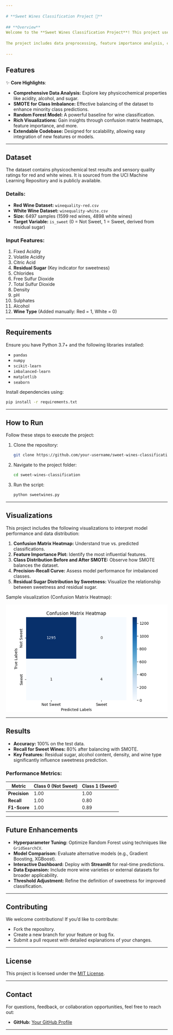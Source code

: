 ```yaml
---

# **Sweet Wines Classification Project 🍷**

## **Overview**
Welcome to the **Sweet Wines Classification Project**! This project uses machine learning to classify wines as **sweet (dessert wines)** or **not sweet**, based on their physicochemical properties. By leveraging the **Wine Quality Dataset** and addressing challenges like **class imbalance**, this project delivers a robust Random Forest-based model with high accuracy.

The project includes data preprocessing, feature importance analysis, class imbalance handling with **SMOTE**, and detailed performance visualizations. It’s a great starting point for exploring machine learning in the food and beverage domain.

---
```


## **Features**
✨ **Core Highlights**:
- **Comprehensive Data Analysis:** Explore key physicochemical properties like acidity, alcohol, and sugar.
- **SMOTE for Class Imbalance:** Effective balancing of the dataset to enhance minority class predictions.
- **Random Forest Model:** A powerful baseline for wine classification.
- **Rich Visualizations:** Gain insights through confusion matrix heatmaps, feature importance, and more.
- **Extendable Codebase:** Designed for scalability, allowing easy integration of new features or models.

---

## **Dataset**
The dataset contains physicochemical test results and sensory quality ratings for red and white wines. It is sourced from the UCI Machine Learning Repository and is publicly available.

### **Details:**
- **Red Wine Dataset:** `winequality-red.csv`
- **White Wine Dataset:** `winequality-white.csv`
- **Size:** 6497 samples (1599 red wines, 4898 white wines)
- **Target Variable:** `is_sweet` (0 = Not Sweet, 1 = Sweet, derived from residual sugar)

### **Input Features:**
1. Fixed Acidity
2. Volatile Acidity
3. Citric Acid
4. **Residual Sugar** (Key indicator for sweetness)
5. Chlorides
6. Free Sulfur Dioxide
7. Total Sulfur Dioxide
8. Density
9. pH
10. Sulphates
11. Alcohol
12. **Wine Type** (Added manually: Red = 1, White = 0)

---

## **Requirements**
Ensure you have Python 3.7+ and the following libraries installed:
- `pandas`
- `numpy`
- `scikit-learn`
- `imbalanced-learn`
- `matplotlib`
- `seaborn`

Install dependencies using:
```bash
pip install -r requirements.txt
```

---

## **How to Run**
Follow these steps to execute the project:

1. Clone the repository:
   ```bash
   git clone https://github.com/your-username/sweet-wines-classification.git
   ```
2. Navigate to the project folder:
   ```bash
   cd sweet-wines-classification
   ```
3. Run the script:
   ```bash
   python sweetwines.py
   ```

---

## **Visualizations**
This project includes the following visualizations to interpret model performance and data distribution:

1. **Confusion Matrix Heatmap:** Understand true vs. predicted classifications.
2. **Feature Importance Plot:** Identify the most influential features.
3. **Class Distribution Before and After SMOTE:** Observe how SMOTE balances the dataset.
4. **Precision-Recall Curve:** Assess model performance for imbalanced classes.
5. **Residual Sugar Distribution by Sweetness:** Visualize the relationship between sweetness and residual sugar.

Sample visualization (Confusion Matrix Heatmap):

![Confusion Matrix](heatmap-image.png)

---

## **Results**
- **Accuracy:** 100% on the test data.
- **Recall for Sweet Wines:** 80% after balancing with SMOTE.
- **Key Features:** Residual sugar, alcohol content, density, and wine type significantly influence sweetness prediction.

### **Performance Metrics:**
| Metric          | Class 0 (Not Sweet) | Class 1 (Sweet) |
|------------------|---------------------|-----------------|
| **Precision**    | 1.00               | 1.00            |
| **Recall**       | 1.00               | 0.80            |
| **F1-Score**     | 1.00               | 0.89            |

---

## **Future Enhancements**
- **Hyperparameter Tuning:** Optimize Random Forest using techniques like `GridSearchCV`.
- **Model Comparison:** Evaluate alternative models (e.g., Gradient Boosting, XGBoost).
- **Interactive Dashboard:** Deploy with **Streamlit** for real-time predictions.
- **Data Expansion:** Include more wine varieties or external datasets for broader applicability.
- **Threshold Adjustment:** Refine the definition of sweetness for improved classification.

---

## **Contributing**
We welcome contributions! If you’d like to contribute:
- Fork the repository.
- Create a new branch for your feature or bug fix.
- Submit a pull request with detailed explanations of your changes.

---

## **License**
This project is licensed under the [MIT License](LICENSE).

---

## **Contact**
For questions, feedback, or collaboration opportunities, feel free to reach out:
- **GitHub:** [Your GitHub Profile](https://github.com/your-username)

---
